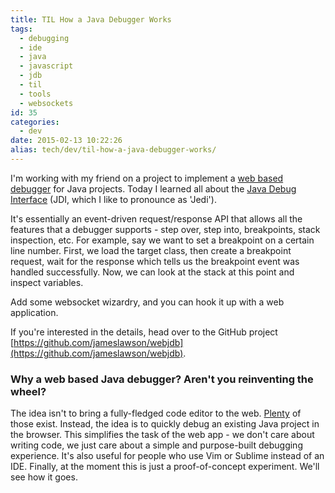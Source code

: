 ```yaml
---
title: TIL How a Java Debugger Works
tags:
  - debugging
  - ide
  - java
  - javascript
  - jdb
  - til
  - tools
  - websockets
id: 35
categories:
  - dev
date: 2015-02-13 10:22:26
alias: tech/dev/til-how-a-java-debugger-works/
---
```


I'm working with my friend on a project to implement a [web based debugger](https://github.com/jameslawson/webjdb) for Java projects. Today I learned all about the [Java Debug Interface](http://docs.oracle.com/javase/7/docs/technotes/guides/jpda/architecture.html) (JDI, which I like to pronounce as 'Jedi').

It's essentially an event-driven request/response API that allows all the features that a debugger supports - step over, step into, breakpoints, stack inspection, etc. For example, say we want to set a breakpoint on a certain line number. First, we load the target class, then create a breakpoint request, wait for the response which tells us the breakpoint event was handled successfully. Now, we can look at the stack at this point and inspect variables.

Add some websocket wizardry, and you can hook it up with a web application.

If you're interested in the details, head over to the GitHub project [https://github.com/jameslawson/webjdb](https://github.com/jameslawson/webjdb).

### Why a web based Java debugger? Aren't you reinventing the wheel?

The idea isn't to bring a fully-fledged code editor to the web. [Plenty](http://www.hongkiat.com/blog/cloud-ide-developers/) of those exist. Instead, the idea is to quickly debug an existing Java project in the browser. This simplifies the task of the web app - we don't care about writing code, we just care about a simple and purpose-built debugging experience. It's also useful for people who use Vim or Sublime instead of an IDE. Finally, at the moment this is just a proof-of-concept experiment. We'll see how it goes.